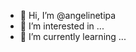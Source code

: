 - 👋 Hi, I’m @angelinetipa
- 👀 I’m interested in ...
- 🌱 I’m currently learning ...

<!---
angelinetipa/angelinetipa is a ✨ special ✨ repository because its `README.md` (this file) appears on your GitHub profile.
You can click the Preview link to take a look at your changes.
--->
